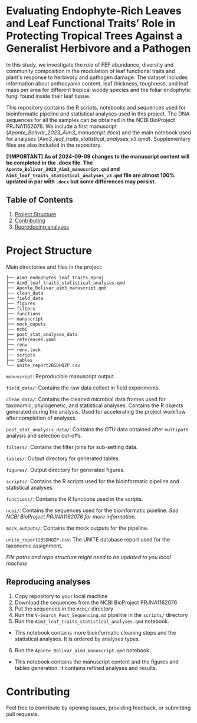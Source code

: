 # Evaluating Endophyte-Rich Leaves and Leaf Functional Traits’ Role in Protecting Tropical Trees Against a Generalist Herbivore and a Pathogen

In this study, we investigate the role of FEF abundance, diversity and community composition in the modulation of leaf functional traits and plant's response to herbivory and pathogen damage. The dataset includes information about anthocyanin content, leaf thickness, toughness, and leaf mass per area for different tropical woody species and the foliar endophytic fungi found inside their leaf tissue.

This repository contains the R scripts, notebooks and sequences used for bioinformatic pipeline and statistical analyses used in this project. The DNA sequences for all the samples can be obtained in the NCBI BioProject PRJNA1162076. We include a first manuscript (*Aponte_Bolivar_2023_Aim3_manuscript.docx*) and the main notebook used for analyses (*Aim3_leaf_traits_statistical_analyses_v3.qmd*). Supplementary files are also included in the repository.

**\[!IMPORTANT\] As of 2024-09-09 changes to the manuscript content will be completed in the .docx file. The `Aponte_Bolivar_2023_Aim3_manuscript.qmd` and `Aim3_leaf_traits_statistical_analyses_v3.qmd` file are almost 100% updated in par with `.docx` but some differences may persist.**

## Table of Contents

1.  [Project Structure](@project-structure)
2.  [Contributing](@contributing)
3.  [Reproducing analyses](@reproducing-analyses)

# Project Structure

Main directories and files in the project:

```         
├── Aim3_endophytes_leaf_traits.Rproj
├── Aim3_leaf_traits_statistical_analyses.qmd
├── Aponte_Bolivar_aim3_manuscript.qmd
├── clean_data
├── field_data
├── figures
├── filters
├── functions
├── manuscript
├── mock_ouputs
├── ncbi
├── post_stat_analyses_data
├── references.yaml
├── renv
├── renv.lock
├── scripts
├── tables
└── unite_report2BSDHQZP.csv
```

`manuscript`: Reproducible manuscript output. 

`field_data/`: Contains the raw data collect in field experiments. 

`clean_data/`: Contains the cleaned microbial data frames used for taxonomic, phylogenetic, and statistical analyses. Contains the R objects generated during the analysis. Used for accelerating the project workflow after completion of analyses. 

`post_stat_analysis_data/`: Contains the OTU data obtained after `multipatt` analysis and selection cut-offs. 

`filters/`: Contains the filter joins for sub-setting data. 

`tables/`: Output directory for generated tables. 

`figures/`: Output directory for generated figures. 

`scripts/`: Contains the R scripts used for the bioinformatic pipeline and statistical analyses. 

`functions/`: Contains the R functions used in the scripts. 

`ncbi/`: Contains the sequences used for the bioinformatic pipeline. *See NCBI BioProject PRJNA1162076 for more information.* 

`mock_outputs/`: Contains the mock outputs for the pipeline. 

`unite_report2BSDHQZP.csv`: The UNITE database report used for the taxonomic assignment.

*File paths and repo structure might need to be updated to you local machine*

## Reproducing analyses

1.  Copy repository to your local machine
2.  Download the sequences from the NCBI BioProject PRJNA1162076
3.  Put the sequences in the `ncbi/` directory
4.  Run the `V-Search_Post_Sequencing.md` pipeline in the `scripts/` directory
5.  Run the `Aim3_leaf_traits_statistical_analyses.qmd` notebook.

-   This notebook contains more bioinformatic cleaning steps and the statistical analyses. It is ordered by analyses types.

6.  Run the `Aponte_Bolivar_aim3_manuscript.qmd` notebook.

-   This notebook contains the manuscript content and the figures and tables generation. It contains refined analyses and results.

# Contributing

Feel free to contribute by opening issues, providing feedback, or submitting pull requests.

